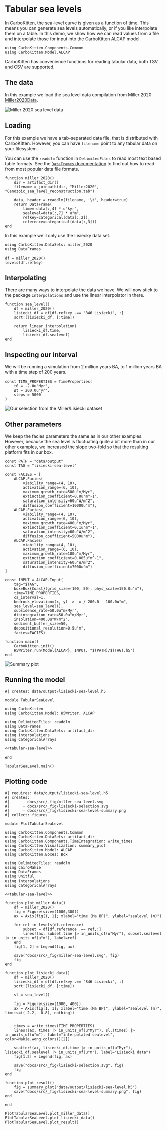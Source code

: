 # Tabular sea levels

In CarboKitten, the sea-level curve is given as a function of time. This means you can generate sea levels automatically, or if you like interpolate them on a table. In this demo, we show how we can read values from a file and interpolate those for input into the CarboKitten ALCAP model.

``` {.julia #tabular-sea-level}
using CarboKitten.Components.Common
using CarboKitten.Model.ALCAP
```

CarboKitten has convenience functions for reading tabular data, both TSV and CSV are supported.

## The data

In this example we load the sea level data compilation from Miller 2020 [Miller2020Data](@cite).

![Miller 2020 sea level data](../fig/miller-sea-level.svg)


## Loading

For this example we have a tab-separated data file, that is distributed with CarboKitten. However, you can have `filename` point to any tabular data on your filesystem.

You can use the `readdlm` function in `DelimitedFiles` to read most text based table formats. See the [`DataFrames` documentation](https://dataframes.juliadata.org/stable/man/importing_and_exporting/) to find out how to read from most popular data file formats.

``` {.julia #tabular-sea-level}
function miller_2020()
    dir = artifact_dir()
    filename = joinpath(dir, "Miller2020", "Cenozoic_sea_level_reconstruction.tab")

    data, header = readdlm(filename, '\t', header=true)
    return DataFrame(
        time=-data[:,4] * u"kyr",
        sealevel=data[:,7] * u"m",
        refkey=categorical(data[:,2]),
        reference=categorical(data[:,3]))
end
```

In this example we'll only use the Lisiecky data set.

```@example
using CarboKitten.DataSets: miller_2020
using DataFrames

df = miller_2020()
levels(df.refkey)
```

## Interpolating

There are many ways to interpolate the data we have. We will now stick to the package `Interpolations` and use the linear interpolator in there.

``` {.julia #tabular-sea-level}
function sea_level()
    df = miller_2020()
    lisiecki_df = df[df.refkey .== "846 Lisiecki", :]
    sort!(lisiecki_df, [:time])

    return linear_interpolation(
        lisiecki_df.time,
        lisiecki_df.sealevel)
end
```

## Inspecting our interval

We will be running a simulation from 2 million years BA, to 1 million years BA with a time step of 200 years.

``` {.julia #tabular-sea-level}
const TIME_PROPERTIES = TimeProperties(
    t0 = -2.0u"Myr",
    Δt = 200.0u"yr",
    steps = 5000
)
```

![Our selection from the Miller/Lisiecki dataset](../fig/lisiecki-selection.svg)

## Other parameters
We keep the facies parameters the same as in our other examples. However, because the sea level is fluctuating quite a bit more than in our other examples, we increased the slope two-fold so that the resulting platform fits in our box.

``` {.julia #tabular-sea-level}
const PATH = "data/output"
const TAG = "lisiecki-sea-level"

const FACIES = [
    ALCAP.Facies(
        viability_range=(4, 10),
        activation_range=(6, 10),
        maximum_growth_rate=500u"m/Myr",
        extinction_coefficient=0.8u"m^-1",
        saturation_intensity=60u"W/m^2",
        diffusion_coefficient=10000u"m"),
    ALCAP.Facies(
        viability_range=(4, 10),
        activation_range=(6, 10),
        maximum_growth_rate=400u"m/Myr",
        extinction_coefficient=0.1u"m^-1",
        saturation_intensity=60u"W/m^2",
        diffusion_coefficient=5000u"m"),
    ALCAP.Facies(
        viability_range=(4, 10),
        activation_range=(6, 10),
        maximum_growth_rate=100u"m/Myr",
        extinction_coefficient=0.005u"m^-1",
        saturation_intensity=60u"W/m^2",
        diffusion_coefficient=7000u"m")
]

const INPUT = ALCAP.Input(
    tag="$TAG",
    box=Box{Coast}(grid_size=(100, 50), phys_scale=150.0u"m"),
    time=TIME_PROPERTIES,
    ca_interval=1,
    bedrock_elevation=(x, y) -> -x / 200.0 - 100.0u"m",
    sea_level=sea_level(),
    subsidence_rate=50.0u"m/Myr",
    disintegration_rate=50.0u"m/Myr",
    insolation=400.0u"W/m^2",
    sediment_buffer_size=50,
    depositional_resolution=0.5u"m",
    facies=FACIES)

function main()
    CarboKitten.init()
    H5Writer.run(Model{ALCAP}, INPUT, "$(PATH)/$(TAG).h5")
end
```

![Summary plot](../fig/lisiecki-sea-level-summary.png)

## Running the model

``` {.julia .task file=examples/tabular-sea-level/run.jl}
#| creates: data/output/lisiecki-sea-level.h5

module TabularSeaLevel

using CarboKitten
using CarboKitten.Model: H5Writer, ALCAP

using DelimitedFiles: readdlm
using DataFrames
using CarboKitten.DataSets: artifact_dir
using Interpolations
using CategoricalArrays

<<tabular-sea-level>>

end

TabularSeaLevel.main()
```

## Plotting code

``` {.julia .task file=examples/tabular-sea-level/plot.jl}
#| requires: data/output/lisiecki-sea-level.h5
#| creates:
#|      - docs/src/_fig/miller-sea-level.svg
#|      - docs/src/_fig/lisiecki-selection.svg
#|      - docs/src/_fig/lisiecki-sea-level-summary.png
#| collect: figures

module PlotTabularSeaLevel

using CarboKitten.Components.Common
using CarboKitten.DataSets: artifact_dir
using CarboKitten.Components.TimeIntegration: write_times
using CarboKitten.Visualization: summary_plot
using CarboKitten.Model: ALCAP
using CarboKitten.Boxes: Box

using DelimitedFiles: readdlm
using CairoMakie
using DataFrames
using Unitful
using Interpolations
using CategoricalArrays

<<tabular-sea-level>>

function plot_miller_data()
    df = miller_2020()
    fig = Figure(size=(1000,300))
    ax = Axis(fig[1, 1]; xlabel="time (Ma BP)", ylabel="sealevel (m)")

    for ref in levels(df.reference)
        subset = df[df.reference .== ref,:]
        lines!(ax, subset.time |> in_units_of(u"Myr"), subset.sealevel |> in_units_of(u"m"), label=ref)
    end
    fig[1, 2] = Legend(fig, ax)

    save("docs/src/_fig/miller-sea-level.svg", fig)
    fig
end

function plot_lisiecki_data()
    df = miller_2020()
    lisiecki_df = df[df.refkey .== "846 Lisiecki", :]
    sort!(lisiecki_df, [:time])

    sl = sea_level()

    fig = Figure(size=(1000, 400))
    ax = Axis(fig[1, 1]; xlabel="time (Ma BP)", ylabel="sealevel (m)", limits=((-2.2, -0.8), nothing))


    times = write_times(TIME_PROPERTIES)
    lines!(ax, times |> in_units_of(u"Myr"), sl.(times) |> in_units_of(u"m"), label="interpolated sealevel", color=Makie.wong_colors()[2])

    scatter!(ax, lisiecki_df.time |> in_units_of(u"Myr"), lisiecki_df.sealevel |> in_units_of(u"m"), label="Lisiecki data")
    fig[1,2] = Legend(fig, ax)

    save("docs/src/_fig/lisiecki-selection.svg", fig)
    fig
end

function plot_result()
    fig = summary_plot("data/output/lisiecki-sea-level.h5")
    save("docs/src/_fig/lisiecki-sea-level-summary.png", fig)
end

end

PlotTabularSeaLevel.plot_miller_data()
PlotTabularSeaLevel.plot_lisiecki_data()
PlotTabularSeaLevel.plot_result()
```
